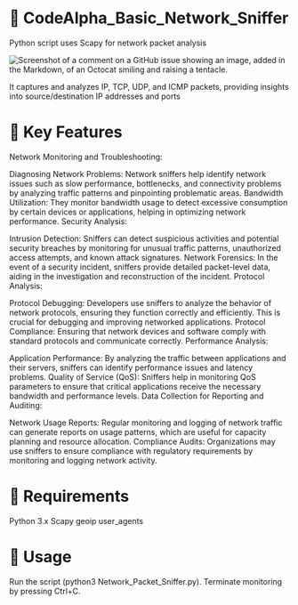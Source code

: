 # 🌟 CodeAlpha_Basic_Network_Sniffer
Python script uses Scapy for network packet analysis

![Screenshot of a comment on a GitHub issue showing an image, added in the Markdown, of an Octocat smiling and raising a tentacle.](https://www.kali.org/tools/scapy/images/scapy-logo.svg)


It captures and analyzes IP, TCP, UDP, and ICMP packets, providing insights into source/destination IP addresses and ports

# 🚀 Key Features
 
Network Monitoring and Troubleshooting:

Diagnosing Network Problems: Network sniffers help identify network issues such as slow performance, bottlenecks, and connectivity problems by analyzing traffic patterns and pinpointing problematic areas.
Bandwidth Utilization: They monitor bandwidth usage to detect excessive consumption by certain devices or applications, helping in optimizing network performance.
Security Analysis:

Intrusion Detection: Sniffers can detect suspicious activities and potential security breaches by monitoring for unusual traffic patterns, unauthorized access attempts, and known attack signatures.
Network Forensics: In the event of a security incident, sniffers provide detailed packet-level data, aiding in the investigation and reconstruction of the incident.
Protocol Analysis:

Protocol Debugging: Developers use sniffers to analyze the behavior of network protocols, ensuring they function correctly and efficiently. This is crucial for debugging and improving networked applications.
Protocol Compliance: Ensuring that network devices and software comply with standard protocols and communicate correctly.
Performance Analysis:

Application Performance: By analyzing the traffic between applications and their servers, sniffers can identify performance issues and latency problems.
Quality of Service (QoS): Sniffers help in monitoring QoS parameters to ensure that critical applications receive the necessary bandwidth and performance levels.
Data Collection for Reporting and Auditing:

Network Usage Reports: Regular monitoring and logging of network traffic can generate reports on usage patterns, which are useful for capacity planning and resource allocation.
Compliance Audits: Organizations may use sniffers to ensure compliance with regulatory requirements by monitoring and logging network activity.


# 🔧 Requirements
Python 3.x
Scapy
geoip
user_agents

# 📖 Usage
Run the script (python3 Network_Packet_Sniffer.py).
Terminate monitoring by pressing Ctrl+C.


